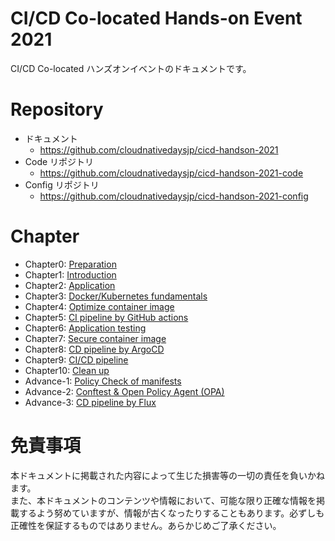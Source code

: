 # CI/CD Co-located Hands-on Event 2021

CI/CD Co-located ハンズオンイベントのドキュメントです。

# Repository

* ドキュメント
	* https://github.com/cloudnativedaysjp/cicd-handson-2021
* Code リポジトリ
	* https://github.com/cloudnativedaysjp/cicd-handson-2021-code
* Config リポジトリ
	* https://github.com/cloudnativedaysjp/cicd-handson-2021-config

# Chapter

* Chapter0: [Preparation](docs/chapter0.md)
* Chapter1: [Introduction](docs/chapter1.md)
* Chapter2: [Application](docs/chapter2.md)
* Chapter3: [Docker/Kubernetes fundamentals](docs/chapter3.md)
* Chapter4: [Optimize container image](docs/chapter4.md)
* Chapter5: [CI pipeline by GitHub actions](docs/chapter5.md)
* Chapter6: [Application testing](docs/chapter6.md)
* Chapter7: [Secure container image](docs/chapter7.md)
* Chapter8: [CD pipeline by ArgoCD](docs/chapter8.md)
* Chapter9: [CI/CD pipeline](docs/chapter9.md)
* Chapter10: [Clean up](docs/chapter10.md)
* Advance-1: [Policy Check of manifests](docs/chapter-advance-1.md)
* Advance-2: [Conftest & Open Policy Agent (OPA)](docs/chapter-advance-2.md)
* Advance-3: [CD pipeline by Flux](docs/chapter-advance-3.md)

# 免責事項

本ドキュメントに掲載された内容によって生じた損害等の一切の責任を負いかねます。  
また、本ドキュメントのコンテンツや情報において、可能な限り正確な情報を掲載するよう努めていますが、情報が古くなったりすることもあります。必ずしも正確性を保証するものではありません。あらかじめご了承ください。

